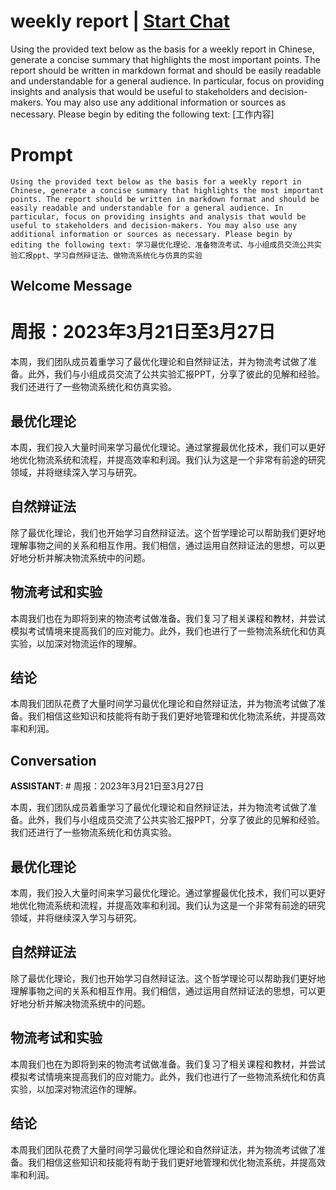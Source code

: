 

# weekly report | [Start Chat](https://gptcall.net/chat.html?data=%7B%22contact%22%3A%7B%22id%22%3A%22PQ3t2_8Pph6yWm28V1W_F%22%2C%22flow%22%3Atrue%7D%7D)
Using the provided text below as the basis for a weekly report in Chinese, generate a concise summary that highlights the most important points. The report should be written in markdown format and should be easily readable and understandable for a general audience. In particular, focus on providing insights and analysis that would be useful to stakeholders and decision-makers. You may also use any additional information or sources as necessary. Please begin by editing the following text: [工作内容]

# Prompt

```
Using the provided text below as the basis for a weekly report in Chinese, generate a concise summary that highlights the most important points. The report should be written in markdown format and should be easily readable and understandable for a general audience. In particular, focus on providing insights and analysis that would be useful to stakeholders and decision-makers. You may also use any additional information or sources as necessary. Please begin by editing the following text: 学习最优化理论、准备物流考试、与小组成员交流公共实验汇报ppt、学习自然辩证法、做物流系统化与仿真的实验
```

## Welcome Message
# 周报：2023年3月21日至3月27日



本周，我们团队成员着重学习了最优化理论和自然辩证法，并为物流考试做了准备。此外，我们与小组成员交流了公共实验汇报PPT，分享了彼此的见解和经验。我们还进行了一些物流系统化和仿真实验。



## 最优化理论



本周，我们投入大量时间来学习最优化理论。通过掌握最优化技术，我们可以更好地优化物流系统和流程，并提高效率和利润。我们认为这是一个非常有前途的研究领域，并将继续深入学习与研究。



## 自然辩证法



除了最优化理论，我们也开始学习自然辩证法。这个哲学理论可以帮助我们更好地理解事物之间的关系和相互作用。我们相信，通过运用自然辩证法的思想，可以更好地分析并解决物流系统中的问题。



## 物流考试和实验



本周我们也在为即将到来的物流考试做准备。我们复习了相关课程和教材，并尝试模拟考试情境来提高我们的应对能力。此外，我们也进行了一些物流系统化和仿真实验，以加深对物流运作的理解。



## 结论



本周我们团队花费了大量时间学习最优化理论和自然辩证法，并为物流考试做了准备。我们相信这些知识和技能将有助于我们更好地管理和优化物流系统，并提高效率和利润。

## Conversation

**ASSISTANT**: # 周报：2023年3月21日至3月27日



本周，我们团队成员着重学习了最优化理论和自然辩证法，并为物流考试做了准备。此外，我们与小组成员交流了公共实验汇报PPT，分享了彼此的见解和经验。我们还进行了一些物流系统化和仿真实验。



## 最优化理论



本周，我们投入大量时间来学习最优化理论。通过掌握最优化技术，我们可以更好地优化物流系统和流程，并提高效率和利润。我们认为这是一个非常有前途的研究领域，并将继续深入学习与研究。



## 自然辩证法



除了最优化理论，我们也开始学习自然辩证法。这个哲学理论可以帮助我们更好地理解事物之间的关系和相互作用。我们相信，通过运用自然辩证法的思想，可以更好地分析并解决物流系统中的问题。



## 物流考试和实验



本周我们也在为即将到来的物流考试做准备。我们复习了相关课程和教材，并尝试模拟考试情境来提高我们的应对能力。此外，我们也进行了一些物流系统化和仿真实验，以加深对物流运作的理解。



## 结论



本周我们团队花费了大量时间学习最优化理论和自然辩证法，并为物流考试做了准备。我们相信这些知识和技能将有助于我们更好地管理和优化物流系统，并提高效率和利润。

